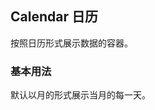 <div class="demo-header">
<p class="overviewicon">
  <span class="wapi-form-Calendar"/>
</p>

## Calendar 日历

<nova-uxlink widget-name="Calendar"></nova-uxlink>

按照日历形式展示数据的容器。
</div>

### 基本用法

默认以月的形式展示当月的每一天。

<nova-demo-view link="calendar/basic-usage.vue"></nova-demo-view>

<br>

<nova-attributes link="calendar"></nova-attributes>
